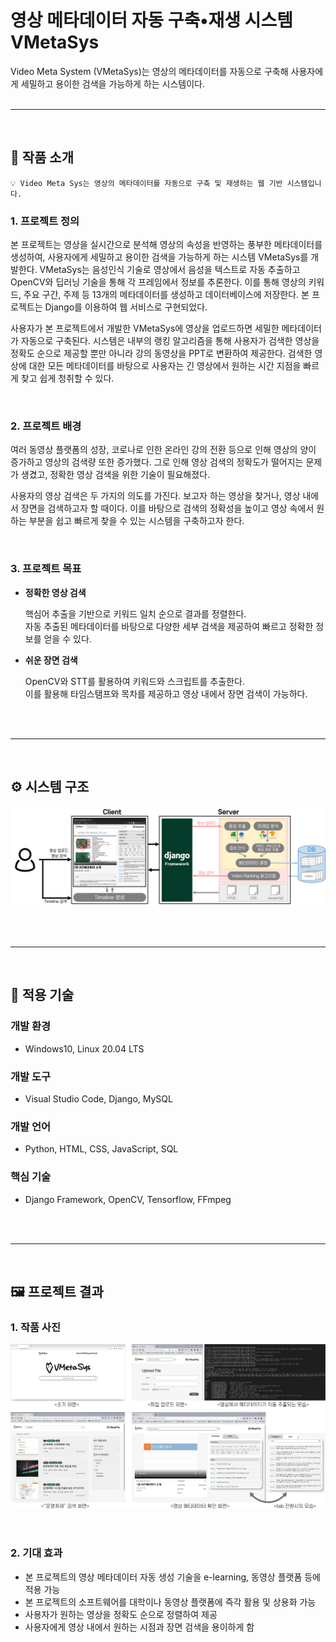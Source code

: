# 영상 메타데이터 자동 구축•재생 시스템 VMetaSys

Video Meta System (VMetaSys)는 영상의 메타데이터를 자동으로 구축해 사용자에게 세밀하고 용이한 검색을 가능하게 하는 시스템이다. 
<br/><br/>

---
<br/>

## 📌 작품 소개

```
💡 Video Meta Sys는 영상의 메타데이터를 자동으로 구축 및 재생하는 웹 기반 시스템입니다.
```

### 1. 프로젝트 정의

  본 프로젝트는 영상을 실시간으로 분석해 영상의 속성을 반영하는 풍부한 메타데이터를 생성하여, 사용자에게 세밀하고 용이한 검색을 가능하게 하는 시스템 VMetaSys를 개발한다. VMetaSys는 음성인식 기술로 영상에서 음성을 텍스트로 자동 추출하고 OpenCV와 딥러닝 기술을 통해 각 프레임에서 정보를 추론한다. 이를 통해 영상의 키워드, 주요 구간, 주제 등 13개의 메타데이터를 생성하고 데이터베이스에 저장한다. 본 프로젝트는 Django를 이용하여 웹 서비스로 구현되었다.

  사용자가 본 프로젝트에서 개발한 VMetaSys에 영상을 업로드하면 세밀한 메타데이터가 자동으로 구축된다. 시스템은 내부의 랭킹 알고리즘을 통해 사용자가 검색한 영상을 정확도 순으로 제공할 뿐만 아니라 강의 동영상을 PPT로 변환하여 제공한다. 검색한 영상에 대한 모든 메타데이터를 바탕으로 사용자는 긴 영상에서 원하는 시간 지점을 빠르게 찾고 쉽게 청취할 수 있다.
  
<br/>

### 2. 프로젝트 배경

  여러 동영상 플랫폼의 성장, 코로나로 인한 온라인 강의 전환 등으로 인해 영상의 양이 증가하고 영상의 검색량 또한 증가했다. 그로 인해 영상 검색의 정확도가 떨어지는 문제가 생겼고, 정확한 영상 검색을 위한 기술이 필요해졌다.

  사용자의 영상 검색은 두 가지의 의도를 가진다. 보고자 하는 영상을 찾거나, 영상 내에서 장면을 검색하고자 할 때이다. 이를 바탕으로 검색의 정확성을 높이고 영상 속에서 원하는 부분을 쉽고 빠르게 찾을 수 있는 시스템을 구축하고자 한다.

<br/>

### 3. 프로젝트 목표

- **정확한 영상 검색**

  핵심어 추출을 기반으로 키워드 일치 순으로 결과를 정렬한다.   
  자동 추출된 메타데이터를 바탕으로 다양한 세부 검색을 제공하여 빠르고 정확한 정보를 얻을 수 있다.
  
    
- **쉬운 장면 검색**
    
  OpenCV와 STT를 활용하여 키워드와 스크립트를 추출한다.  
  이를 활용해 타임스탬프와 목차를 제공하고 영상 내에서 장면 검색이 가능하다.
    

<br/>
<br/>

---

<br/>

## ⚙️ 시스템 구조
   ![sysArch](./img/arch.png)
    
<br/>
<br/>

---

<br/>

## 🔧 적용 기술

### 개발 환경

- Windows10, Linux 20.04 LTS

### 개발 도구

- Visual Studio Code, Django, MySQL

### 개발 언어

- Python, HTML, CSS, JavaScript, SQL

### 핵심 기술

- Django Framework, OpenCV, Tensorflow, FFmpeg


<br/>
<br/>

---

<br/>

## 🖼 프로젝트 결과

### 1. 작품 사진
   ![result](./img/VMSresult.png)
   
<br/>

### 2. 기대 효과

- 본 프로젝트의 영상 메타데이터 자동 생성 기술을 e-learning, 동영상 플랫폼 등에 적용 가능
- 본 프로젝트의 소프트웨어를 대학이나 동영상 플랫폼에 즉각 활용 및 상용화 가능
- 사용자가 원하는 영상을 정확도 순으로 정렬하여 제공
- 사용자에게 영상 내에서 원하는 시점과 장면 검색을 용이하게 함

